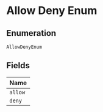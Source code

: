 
# Allow Deny Enum

## Enumeration

`AllowDenyEnum`

## Fields

| Name |
|  --- |
| `allow` |
| `deny` |

